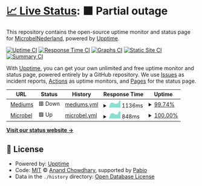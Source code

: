 # [📈 Live Status](https://MicrobelNederland.github.io/WebUptime): <!--live status--> **🟧 Partial outage**

This repository contains the open-source uptime monitor and status page for [MicrobelNederland](https://MicrobelNederland.github.io/WebUptime), powered by [Upptime](https://github.com/upptime/upptime).

[![Uptime CI](https://github.com/MicrobelNederland/WebUptime/workflows/Uptime%20CI/badge.svg)](https://github.com/MicrobelNederland/WebUptime/actions?query=workflow%3A%22Uptime+CI%22)
[![Response Time CI](https://github.com/MicrobelNederland/WebUptime/workflows/Response%20Time%20CI/badge.svg)](https://github.com/MicrobelNederland/WebUptime/actions?query=workflow%3A%22Response+Time+CI%22)
[![Graphs CI](https://github.com/MicrobelNederland/WebUptime/workflows/Graphs%20CI/badge.svg)](https://github.com/MicrobelNederland/WebUptime/actions?query=workflow%3A%22Graphs+CI%22)
[![Static Site CI](https://github.com/MicrobelNederland/WebUptime/workflows/Static%20Site%20CI/badge.svg)](https://github.com/MicrobelNederland/WebUptime/actions?query=workflow%3A%22Static+Site+CI%22)
[![Summary CI](https://github.com/MicrobelNederland/WebUptime/workflows/Summary%20CI/badge.svg)](https://github.com/MicrobelNederland/WebUptime/actions?query=workflow%3A%22Summary+CI%22)

With [Upptime](https://upptime.js.org), you can get your own unlimited and free uptime monitor and status page, powered entirely by a GitHub repository. We use [Issues](https://github.com/MicrobelNederland/WebUptime/issues) as incident reports, [Actions](https://github.com/MicrobelNederland/WebUptime/actions) as uptime monitors, and [Pages](https://MicrobelNederland.github.io/WebUptime) for the status page.

<!--start: status pages-->
<!-- This summary is generated by Upptime (https://github.com/upptime/upptime) -->
<!-- Do not edit this manually, your changes will be overwritten -->
<!-- prettier-ignore -->
| URL | Status | History | Response Time | Uptime |
| --- | ------ | ------- | ------------- | ------ |
| <img alt="" src="https://icons.duckduckgo.com/ip3/www.mediums.nl.ico" height="13"> [Mediums](https://www.mediums.nl) | 🟥 Down | [mediums.yml](https://github.com/MicrobelNederland/WebUptime/commits/HEAD/history/mediums.yml) | <details><summary><img alt="Response time graph" src="./graphs/mediums/response-time-week.png" height="20"> 1136ms</summary><br><a href="https://MicrobelNederland.github.io/WebUptime/history/mediums"><img alt="Response time 1136" src="https://img.shields.io/endpoint?url=https%3A%2F%2Fraw.githubusercontent.com%2FMicrobelNederland%2FWebUptime%2FHEAD%2Fapi%2Fmediums%2Fresponse-time.json"></a><br><a href="https://MicrobelNederland.github.io/WebUptime/history/mediums"><img alt="24-hour response time 1696" src="https://img.shields.io/endpoint?url=https%3A%2F%2Fraw.githubusercontent.com%2FMicrobelNederland%2FWebUptime%2FHEAD%2Fapi%2Fmediums%2Fresponse-time-day.json"></a><br><a href="https://MicrobelNederland.github.io/WebUptime/history/mediums"><img alt="7-day response time 1136" src="https://img.shields.io/endpoint?url=https%3A%2F%2Fraw.githubusercontent.com%2FMicrobelNederland%2FWebUptime%2FHEAD%2Fapi%2Fmediums%2Fresponse-time-week.json"></a><br><a href="https://MicrobelNederland.github.io/WebUptime/history/mediums"><img alt="30-day response time 1136" src="https://img.shields.io/endpoint?url=https%3A%2F%2Fraw.githubusercontent.com%2FMicrobelNederland%2FWebUptime%2FHEAD%2Fapi%2Fmediums%2Fresponse-time-month.json"></a><br><a href="https://MicrobelNederland.github.io/WebUptime/history/mediums"><img alt="1-year response time 1136" src="https://img.shields.io/endpoint?url=https%3A%2F%2Fraw.githubusercontent.com%2FMicrobelNederland%2FWebUptime%2FHEAD%2Fapi%2Fmediums%2Fresponse-time-year.json"></a></details> | <details><summary><a href="https://MicrobelNederland.github.io/WebUptime/history/mediums">99.74%</a></summary><a href="https://MicrobelNederland.github.io/WebUptime/history/mediums"><img alt="All-time uptime 99.74%" src="https://img.shields.io/endpoint?url=https%3A%2F%2Fraw.githubusercontent.com%2FMicrobelNederland%2FWebUptime%2FHEAD%2Fapi%2Fmediums%2Fuptime.json"></a><br><a href="https://MicrobelNederland.github.io/WebUptime/history/mediums"><img alt="24-hour uptime 99.99%" src="https://img.shields.io/endpoint?url=https%3A%2F%2Fraw.githubusercontent.com%2FMicrobelNederland%2FWebUptime%2FHEAD%2Fapi%2Fmediums%2Fuptime-day.json"></a><br><a href="https://MicrobelNederland.github.io/WebUptime/history/mediums"><img alt="7-day uptime 99.74%" src="https://img.shields.io/endpoint?url=https%3A%2F%2Fraw.githubusercontent.com%2FMicrobelNederland%2FWebUptime%2FHEAD%2Fapi%2Fmediums%2Fuptime-week.json"></a><br><a href="https://MicrobelNederland.github.io/WebUptime/history/mediums"><img alt="30-day uptime 99.74%" src="https://img.shields.io/endpoint?url=https%3A%2F%2Fraw.githubusercontent.com%2FMicrobelNederland%2FWebUptime%2FHEAD%2Fapi%2Fmediums%2Fuptime-month.json"></a><br><a href="https://MicrobelNederland.github.io/WebUptime/history/mediums"><img alt="1-year uptime 99.74%" src="https://img.shields.io/endpoint?url=https%3A%2F%2Fraw.githubusercontent.com%2FMicrobelNederland%2FWebUptime%2FHEAD%2Fapi%2Fmediums%2Fuptime-year.json"></a></details>
| <img alt="" src="https://icons.duckduckgo.com/ip3/www.microbel.nl.ico" height="13"> [Microbel](https://www.microbel.nl) | 🟩 Up | [microbel.yml](https://github.com/MicrobelNederland/WebUptime/commits/HEAD/history/microbel.yml) | <details><summary><img alt="Response time graph" src="./graphs/microbel/response-time-week.png" height="20"> 848ms</summary><br><a href="https://MicrobelNederland.github.io/WebUptime/history/microbel"><img alt="Response time 848" src="https://img.shields.io/endpoint?url=https%3A%2F%2Fraw.githubusercontent.com%2FMicrobelNederland%2FWebUptime%2FHEAD%2Fapi%2Fmicrobel%2Fresponse-time.json"></a><br><a href="https://MicrobelNederland.github.io/WebUptime/history/microbel"><img alt="24-hour response time 1118" src="https://img.shields.io/endpoint?url=https%3A%2F%2Fraw.githubusercontent.com%2FMicrobelNederland%2FWebUptime%2FHEAD%2Fapi%2Fmicrobel%2Fresponse-time-day.json"></a><br><a href="https://MicrobelNederland.github.io/WebUptime/history/microbel"><img alt="7-day response time 848" src="https://img.shields.io/endpoint?url=https%3A%2F%2Fraw.githubusercontent.com%2FMicrobelNederland%2FWebUptime%2FHEAD%2Fapi%2Fmicrobel%2Fresponse-time-week.json"></a><br><a href="https://MicrobelNederland.github.io/WebUptime/history/microbel"><img alt="30-day response time 848" src="https://img.shields.io/endpoint?url=https%3A%2F%2Fraw.githubusercontent.com%2FMicrobelNederland%2FWebUptime%2FHEAD%2Fapi%2Fmicrobel%2Fresponse-time-month.json"></a><br><a href="https://MicrobelNederland.github.io/WebUptime/history/microbel"><img alt="1-year response time 848" src="https://img.shields.io/endpoint?url=https%3A%2F%2Fraw.githubusercontent.com%2FMicrobelNederland%2FWebUptime%2FHEAD%2Fapi%2Fmicrobel%2Fresponse-time-year.json"></a></details> | <details><summary><a href="https://MicrobelNederland.github.io/WebUptime/history/microbel">100.00%</a></summary><a href="https://MicrobelNederland.github.io/WebUptime/history/microbel"><img alt="All-time uptime 100.00%" src="https://img.shields.io/endpoint?url=https%3A%2F%2Fraw.githubusercontent.com%2FMicrobelNederland%2FWebUptime%2FHEAD%2Fapi%2Fmicrobel%2Fuptime.json"></a><br><a href="https://MicrobelNederland.github.io/WebUptime/history/microbel"><img alt="24-hour uptime 100.00%" src="https://img.shields.io/endpoint?url=https%3A%2F%2Fraw.githubusercontent.com%2FMicrobelNederland%2FWebUptime%2FHEAD%2Fapi%2Fmicrobel%2Fuptime-day.json"></a><br><a href="https://MicrobelNederland.github.io/WebUptime/history/microbel"><img alt="7-day uptime 100.00%" src="https://img.shields.io/endpoint?url=https%3A%2F%2Fraw.githubusercontent.com%2FMicrobelNederland%2FWebUptime%2FHEAD%2Fapi%2Fmicrobel%2Fuptime-week.json"></a><br><a href="https://MicrobelNederland.github.io/WebUptime/history/microbel"><img alt="30-day uptime 100.00%" src="https://img.shields.io/endpoint?url=https%3A%2F%2Fraw.githubusercontent.com%2FMicrobelNederland%2FWebUptime%2FHEAD%2Fapi%2Fmicrobel%2Fuptime-month.json"></a><br><a href="https://MicrobelNederland.github.io/WebUptime/history/microbel"><img alt="1-year uptime 100.00%" src="https://img.shields.io/endpoint?url=https%3A%2F%2Fraw.githubusercontent.com%2FMicrobelNederland%2FWebUptime%2FHEAD%2Fapi%2Fmicrobel%2Fuptime-year.json"></a></details>

<!--end: status pages-->

[**Visit our status website →**](https://MicrobelNederland.github.io/WebUptime)

## 📄 License

- Powered by: [Upptime](https://github.com/upptime/upptime)
- Code: [MIT](./LICENSE) © [Anand Chowdhary](https://anandchowdhary.com), supported by [Pabio](https://pabio.com)
- Data in the `./history` directory: [Open Database License](https://opendatacommons.org/licenses/odbl/1-0/)
